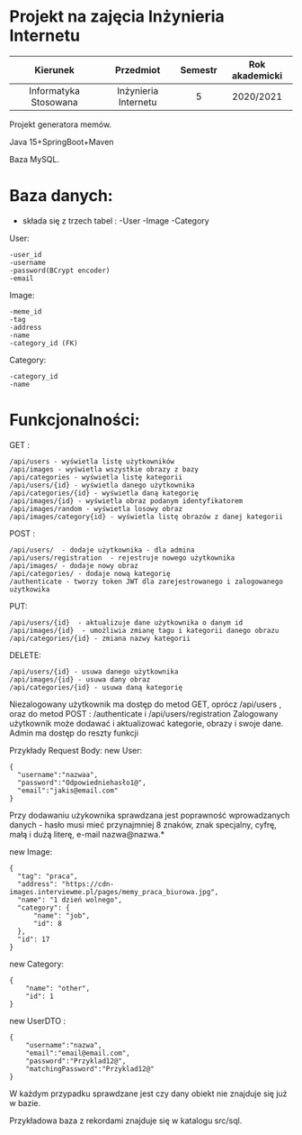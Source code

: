# Projekt na zajęcia Inżynieria Internetu

| Kierunek              | Przedmiot           | Semestr | Rok akademicki |
| :-------------------: | :-----------------: | :-----: | :------------: |
| Informatyka Stosowana | Inżynieria Internetu| 5       | 2020/2021      |

Projekt generatora memów.

Java 15+SpringBoot+Maven

Baza MySQL.

# Baza danych:
- składa się z trzech tabel :
  -User
  -Image
  -Category

User:

    -user_id
    -username
    -password(BCrypt encoder)
    -email

Image:

    -meme_id
    -tag
    -address
    -name
    -category_id (FK)
  
Category:

    -category_id
    -name
 
# Funkcjonalności:

GET :

    /api/users - wyświetla listę użytkowników 
    /api/images - wyświetla wszystkie obrazy z bazy
    /api/categories - wyświetla listę kategorii
    /api/users/{id} - wyświetla danego użytkownika
    /api/categories/{id} - wyświetla daną kategorię
    /api/images/{id} - wyświetla obraz podanym identyfikatorem
    /api/images/random - wyświetla losowy obraz
    /api/images/category{id} - wyświetla listę obrazów z danej kategorii
    
POST :

    /api/users/  - dodaje użytkownika - dla admina
    /api/users/registration  - rejestruje nowego użytkownika
    /api/images/ - dodaje nowy obraz
    /api/categories/ - dodaje nową kategorię
    /authenticate - tworzy token JWT dla zarejestrowanego i zalogowanego użytkowika
    
PUT:

    /api/users/{id}  - aktualizuje dane użytkownika o danym id
    /api/images/{id}  - umożliwia zmianę tagu i kategorii danego obrazu
    /api/categories/{id} - zmiana nazwy kategorii
    
DELETE:

    /api/users/{id} - usuwa danego użytkownika
    /api/images/{id} - usuwa dany obraz
    /api/categories/{id} - usuwa daną kategorię
    
Niezalogowany użytkownik ma dostęp do metod GET, oprócz /api/users , oraz do metod POST : /authenticate  i /api/users/registration
Zalogowany użytkownik może dodawać i aktualizować kategorie, obrazy i swoje dane.
Admin ma dostęp do reszty funkcji

Przykłady Request Body:
new User:

    {
      "username":"nazwaa",
      "password":"Odpowiedniehasło1@",
      "email":"jakis@email.com"
    }

Przy dodawaniu użykownika sprawdzana jest poprawność wprowadzanych danych - hasło musi mieć przynajmniej 8 znaków, znak specjalny, cyfrę, małą i dużą literę, e-mail nazwa@nazwa.*

new Image:
    
    {
      "tag": "praca",
      "address": "https://cdn-images.interviewme.pl/pages/memy_praca_biurowa.jpg",
      "name": "1 dzień wolnego",
      "category": {
          "name": "job",
          "id": 8
      },
      "id": 17
    }

new Category:

    {
        "name": "other",
        "id": 1
    }
    
new UserDTO :
    
    {
        "username":"nazwa",
        "email":"email@email.com",
        "password":"Przyklad12@",
        "matchingPassword":"Przyklad12@"
    }
    

W każdym przypadku sprawdzane jest czy dany obiekt nie znajduje się już w bazie.

Przykładowa baza z rekordami znajduje się w katalogu src/sql.
